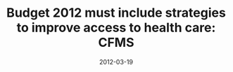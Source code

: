 ---
title: "Budget 2012 must include strategies to improve access to health care: CFMS"
link: "/files/press-releases/archived/Press Release-PreBudget.pdf"
month: "Mar"
year: 2012
date: 2012-03-19
day: 19
lang: "en"
---